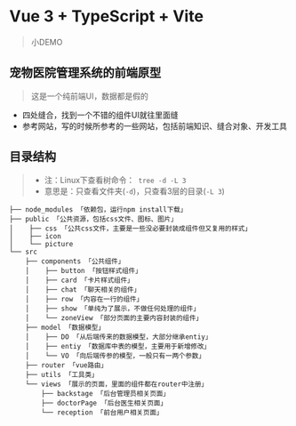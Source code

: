 # Vue 3 + TypeScript + Vite

> 小DEMO

## 宠物医院管理系统的前端原型

> 这是一个纯前端UI，数据都是假的

* 四处缝合，找到一个不错的组件UI就往里面缝
* 参考网站，写的时候所参考的一些网站，包括前端知识、缝合对象、开发工具

## 目录结构

> * 注：Linux下查看树命令：` tree -d -L 3`
> * 意思是：只查看文件夹(`-d`)，只查看3层的目录(`-L 3`)

```text
├── node_modules 「依赖包，运行npm install下载」
├── public 「公共资源，包括css文件、图标、图片」
│    ├── css 「公共css文件，主要是一些没必要封装成组件但又复用的样式」
│    ├── icon
│    └── picture
└── src
    ├── components 「公共组件」
    │    ├── button 「按钮样式组件」
    │    ├── card 「卡片样式组件」
    │    ├── chat 「聊天相关的组件」
    │    ├── row 「内容在一行的组件」
    │    ├── show 「单纯为了展示，不做任何处理的组件」
    │    └── zoneView 「部分页面的主要内容封装的组件」
    ├── model 「数据模型」
    │    ├── DO 「从后端传来的数据模型，大部分继承entiy」
    │    ├── entiy 「数据库中表的模型，主要用于新增修改」
    │    └── VO 「向后端传参的模型，一般只有一两个参数」
    ├── router 「vue路由」
    ├── utils 「工具类」
    └── views 「展示的页面，里面的组件都在router中注册」
        ├── backstage 「后台管理员相关页面」
        ├── doctorPage 「后台医生相关页面」
        └── reception 「前台用户相关页面」
```
